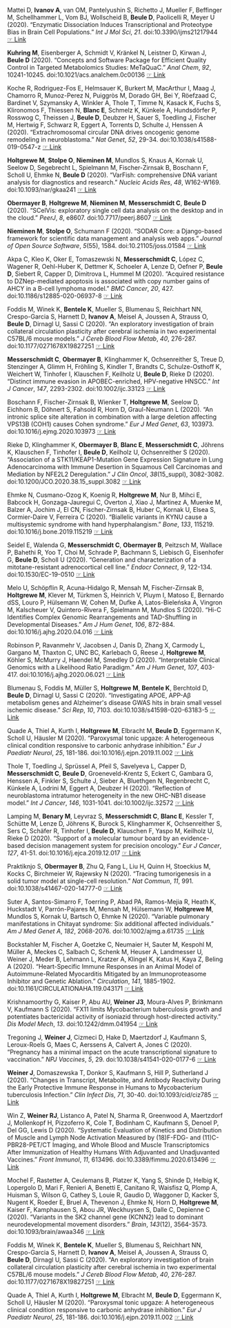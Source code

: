 Mattei D, **Ivanov  A**, van OM, Pantelyushin S, Richetto J, Mueller F,
Beffinger M, Schellhammer L, Vom BJ, Wollscheid B, **Beule  D**, Paolicelli
R, Meyer U (2020). “Enzymatic Dissociation Induces Transcriptional and
Proteotype Bias in Brain Cell Populations.” _Int J Mol Sci_, *21*.
doi:10.3390/ijms21217944  [☞ Link](https://doi.org/10.3390/ijms21217944)

**Kuhring  M**, Eisenberger A, Schmidt V, Kränkel N, Leistner D, Kirwan J,
**Beule  D** (2020). “Concepts and Software Package for Efficient Quality
Control in Targeted Metabolomics Studies: MeTaQuaC.” _Anal Chem_, *92*,
10241-10245. doi:10.1021/acs.analchem.0c00136
 [☞ Link](https://doi.org/10.1021/acs.analchem.0c00136)

Koche R, Rodriguez-Fos E, Helmsauer K, Burkert M, MacArthur I, Maag J,
Chamorro R, Munoz-Perez N, Puiggròs M, Dorado GH, Bei Y, Röefzaad C,
Bardinet V, Szymansky A, Winkler A, Thole T, Timme N, Kasack K, Fuchs
S, Klironomos F, Thiessen N, **Blanc  E**, Schmelz K, Künkele A, Hundsdörfer
P, Rosswog C, Theissen J, **Beule  D**, Deubzer H, Sauer S, Toedling J,
Fischer M, Hertwig F, Schwarz R, Eggert A, Torrents D, Schulte J,
Henssen A (2020). “Extrachromosomal circular DNA drives oncogenic
genome remodeling in neuroblastoma.” _Nat Genet_, *52*, 29-34.
doi:10.1038/s41588-019-0547-z
 [☞ Link](https://doi.org/10.1038/s41588-019-0547-z)

**Holtgrewe  M**, **Stolpe  O**, **Nieminen  M**, Mundlos S, Knaus A, Kornak U, Seelow
D, Segebrecht L, Spielmann M, Fischer-Zirnsak B, Boschann F, Scholl U,
Ehmke N, **Beule  D** (2020). “VarFish: comprehensive DNA variant analysis
for diagnostics and research.” _Nucleic Acids Res_, *48*, W162-W169.
doi:10.1093/nar/gkaa241  [☞ Link](https://doi.org/10.1093/nar/gkaa241)

**Obermayer  B**, **Holtgrewe  M**, **Nieminen  M**, **Messerschmidt  C**, **Beule  D** (2020).
“SCelVis: exploratory single cell data analysis on the desktop and in
the cloud.” _PeerJ_, *8*, e8607. doi:10.7717/peerj.8607
 [☞ Link](https://doi.org/10.7717/peerj.8607)

**Nieminen  M**, **Stolpe  O**, Schumann F (2020). “SODAR Core: a Django-based
framework for scientific data management and analysis web apps.”
_Journal of Open Source Software_, *5*(55), 1584.
doi:10.21105/joss.01584  [☞ Link](http://edoc.mdc-berlin.de/19748/1/19748oa.pdf)

Akpa C, Kleo K, Oker E, Tomaszewski N, **Messerschmidt  C**, López C,
Wagener R, Oehl-Huber K, Dettmer K, Schoeler A, Lenze D, Oefner P,
**Beule  D**, Siebert R, Capper D, Dimitrova L, Hummel M (2020). “Acquired
resistance to DZNep-mediated apoptosis is associated with copy number
gains of AHCY in a B-cell lymphoma model.” _BMC Cancer_, *20*, 427.
doi:10.1186/s12885-020-06937-8
 [☞ Link](https://doi.org/10.1186/s12885-020-06937-8)

Foddis M, Winek K, **Bentele  K**, Mueller S, Blumenau S, Reichhart NN,
Crespo-Garcia S, Harnett D, **Ivanov  A**, Meisel A, Joussen A, Strauss O,
**Beule  D**, Dirnagl U, Sassi C (2020). “An exploratory investigation of
brain collateral circulation plasticity after cerebral ischemia in two
experimental C57BL/6 mouse models.” _J Cereb Blood Flow Metab_, *40*,
276-287. doi:10.1177/0271678X19827251
 [☞ Link](https://doi.org/10.1177/0271678X19827251)

**Messerschmidt  C**, **Obermayer  B**, Klinghammer K, Ochsenreither S, Treue D,
Stenzinger A, Glimm H, Fröhling S, Kindler T, Brandts C,
Schulze-Osthoff K, Weichert W, Tinhofer I, Klauschen F, Keilholz U,
**Beule  D**, Rieke D (2020). “Distinct immune evasion in APOBEC-enriched,
HPV-negative HNSCC.” _Int J Cancer_, *147*, 2293-2302.
doi:10.1002/ijc.33123  [☞ Link](https://doi.org/10.1002/ijc.33123)

Boschann F, Fischer-Zirnsak B, Wienker T, **Holtgrewe  M**, Seelow D,
Eichhorn B, Döhnert S, Fahsold R, Horn D, Graul-Neumann L (2020). “An
intronic splice site alteration in combination with a large deletion
affecting VPS13B (COH1) causes Cohen syndrome.” _Eur J Med Genet_,
*63*, 103973. doi:10.1016/j.ejmg.2020.103973
 [☞ Link](https://doi.org/10.1016/j.ejmg.2020.103973)

Rieke D, Klinghammer K, **Obermayer  B**, **Blanc  E**, **Messerschmidt  C**, Jöhrens
K, Klauschen F, Tinhofer I, **Beule  D**, Keilholz U, Ochsenreither S
(2020). “Association of a STK11/KEAP1-Mutation Gene Expression
Signature in Lung Adenocarcinoma with Immune Desertion in Squamous Cell
Carcinomas and Mediation by NFE2L2 Deregulation.” _J Clin Oncol_,
*38*(15_suppl), 3082-3082. doi:10.1200/JCO.2020.38.15_suppl.3082
 [☞ Link](https://doi.org/10.1200/JCO.2020.38.15_suppl.3082)

Ehmke N, Cusmano-Ozog K, Koenig R, **Holtgrewe  M**, Nur B, Mihci E, Babcock
H, Gonzaga-Jauregui C, Overton J, Xiao J, Martinez A, Muenke M, Balzer
A, Jochim J, El CN, Fischer-Zirnsak B, Huber C, Kornak U, Elsea S,
Cormier-Daire V, Ferreira C (2020). “Biallelic variants in KYNU cause a
multisystemic syndrome with hand hyperphalangism.” _Bone_, *133*,
115219. doi:10.1016/j.bone.2019.115219
 [☞ Link](https://doi.org/10.1016/j.bone.2019.115219)

Seidel E, Walenda G, **Messerschmidt  C**, **Obermayer  B**, Peitzsch M, Wallace
P, Bahethi R, Yoo T, Choi M, Schrade P, Bachmann S, Liebisch G,
Eisenhofer G, **Beule  D**, Scholl U (2020). “Generation and
characterization of a mitotane-resistant adrenocortical cell line.”
_Endocr Connect_, *9*, 122-134. doi:10.1530/EC-19-0510
 [☞ Link](https://doi.org/10.1530/EC-19-0510)

Melo U, Schöpflin R, Acuna-Hidalgo R, Mensah M, Fischer-Zirnsak B,
**Holtgrewe  M**, Klever M, Türkmen S, Heinrich V, Pluym I, Matoso E,
Bernardo dSS, Louro P, Hülsemann W, Cohen M, Dufke A, Latos-Bieleńska
A, Vingron M, Kalscheuer V, Quintero-Rivera F, Spielmann M, Mundlos S
(2020). “Hi-C Identifies Complex Genomic Rearrangements and
TAD-Shuffling in Developmental Diseases.” _Am J Hum Genet_, *106*,
872-884. doi:10.1016/j.ajhg.2020.04.016
 [☞ Link](https://doi.org/10.1016/j.ajhg.2020.04.016)

Robinson P, Ravanmehr V, Jacobsen J, Danis D, Zhang X, Carmody L,
Gargano M, Thaxton C, UNC BC, Karlebach G, Reese J, **Holtgrewe  M**, Köhler
S, McMurry J, Haendel M, Smedley D (2020). “Interpretable Clinical
Genomics with a Likelihood Ratio Paradigm.” _Am J Hum Genet_, *107*,
403-417. doi:10.1016/j.ajhg.2020.06.021
 [☞ Link](https://doi.org/10.1016/j.ajhg.2020.06.021)

Blumenau S, Foddis M, Müller S, **Holtgrewe  M**, **Bentele  K**, Berchtold D,
**Beule  D**, Dirnagl U, Sassi C (2020). “Investigating APOE, APP-Aβ
metabolism genes and Alzheimer's disease GWAS hits in brain small
vessel ischemic disease.” _Sci Rep_, *10*, 7103.
doi:10.1038/s41598-020-63183-5
 [☞ Link](https://doi.org/10.1038/s41598-020-63183-5)

Quade A, Thiel A, Kurth I, **Holtgrewe  M**, Elbracht M, **Beule  D**, Eggermann
K, Scholl U, Häusler M (2020). “Paroxysmal tonic upgaze: A
heterogeneous clinical condition responsive to carbonic anhydrase
inhibition.” _Eur J Paediatr Neurol_, *25*, 181-186.
doi:10.1016/j.ejpn.2019.11.002
 [☞ Link](https://doi.org/10.1016/j.ejpn.2019.11.002)

Thole T, Toedling J, Sprüssel A, Pfeil S, Savelyeva L, Capper D,
**Messerschmidt  C**, **Beule  D**, Groeneveld-Krentz S, Eckert C, Gambara G,
Henssen A, Finkler S, Schulte J, Sieber A, Bluethgen N, Regenbrecht C,
Künkele A, Lodrini M, Eggert A, Deubzer H (2020). “Reflection of
neuroblastoma intratumor heterogeneity in the new OHC-NB1 disease
model.” _Int J Cancer_, *146*, 1031-1041. doi:10.1002/ijc.32572
 [☞ Link](https://doi.org/10.1002/ijc.32572)

Lamping M, **Benary  M**, Leyvraz S, **Messerschmidt  C**, **Blanc  E**, Kessler T,
Schütte M, Lenze D, Jöhrens K, Burock S, Klinghammer K, Ochsenreither
S, Sers C, Schäfer R, Tinhofer I, **Beule  D**, Klauschen F, Yaspo M,
Keilholz U, Rieke D (2020). “Support of a molecular tumour board by an
evidence-based decision management system for precision oncology.” _Eur
J Cancer_, *127*, 41-51. doi:10.1016/j.ejca.2019.12.017
 [☞ Link](https://doi.org/10.1016/j.ejca.2019.12.017)

Praktiknjo S, **Obermayer  B**, Zhu Q, Fang L, Liu H, Quinn H, Stoeckius M,
Kocks C, Birchmeier W, Rajewsky N (2020). “Tracing tumorigenesis in a
solid tumor model at single-cell resolution.” _Nat Commun_, *11*, 991.
doi:10.1038/s41467-020-14777-0
 [☞ Link](https://doi.org/10.1038/s41467-020-14777-0)

Suter A, Santos-Simarro F, Toerring P, Abad PA, Ramos-Mejia R, Heath K,
Huckstadt V, Parrón-Pajares M, Mensah M, Hülsemann W, **Holtgrewe  M**,
Mundlos S, Kornak U, Bartsch O, Ehmke N (2020). “Variable pulmonary
manifestations in Chitayat syndrome: Six additional affected
individuals.” _Am J Med Genet A_, *182*, 2068-2076.
doi:10.1002/ajmg.a.61735  [☞ Link](https://doi.org/10.1002/ajmg.a.61735)

Bockstahler M, Fischer A, Goetzke C, Neumaier H, Sauter M, Kespohl M,
Müller A, Meckes C, Salbach C, Schenk M, Heuser A, Landmesser U, Weiner
J, Meder B, Lehmann L, Kratzer A, Klingel K, Katus H, Kaya Z, Beling A
(2020). “Heart-Specific Immune Responses in an Animal Model of
Autoimmune-Related Myocarditis Mitigated by an Immunoproteasome
Inhibitor and Genetic Ablation.” _Circulation_, *141*, 1885-1902.
doi:10.1161/CIRCULATIONAHA.119.043171
 [☞ Link](https://doi.org/10.1161/CIRCULATIONAHA.119.043171)

Krishnamoorthy G, Kaiser P, Abu AU, **Weiner  J3**, Moura-Alves P, Brinkmann
V, Kaufmann S (2020). “FX11 limits Mycobacterium tuberculosis growth
and potentiates bactericidal activity of isoniazid through
host-directed activity.” _Dis Model Mech_, *13*. doi:10.1242/dmm.041954
 [☞ Link](https://doi.org/10.1242/dmm.041954)

Tregoning J, **Weiner  J**, Cizmeci D, Hake D, Maertzdorf J, Kaufmann S,
Leroux-Roels G, Maes C, Aerssens A, Calvert A, Jones C (2020).
“Pregnancy has a minimal impact on the acute transcriptional signature
to vaccination.” _NPJ Vaccines_, *5*, 29. doi:10.1038/s41541-020-0177-6
 [☞ Link](https://doi.org/10.1038/s41541-020-0177-6)

**Weiner  J**, Domaszewska T, Donkor S, Kaufmann S, Hill P, Sutherland J
(2020). “Changes in Transcript, Metabolite, and Antibody Reactivity
During the Early Protective Immune Response in Humans to Mycobacterium
tuberculosis Infection.” _Clin Infect Dis_, *71*, 30-40.
doi:10.1093/cid/ciz785  [☞ Link](https://doi.org/10.1093/cid/ciz785)

Win Z, **Weiner  RJ**, Listanco A, Patel N, Sharma R, Greenwood A,
Maertzdorf J, Mollenkopf H, Pizzoferro K, Cole T, Bodinham C, Kaufmann
S, Denoel P, Del GG, Lewis D (2020). “Systematic Evaluation of Kinetics
and Distribution of Muscle and Lymph Node Activation Measured by
(18)F-FDG- and (11)C-PBR28-PET/CT Imaging, and Whole Blood and Muscle
Transcriptomics After Immunization of Healthy Humans With Adjuvanted
and Unadjuvanted Vaccines.” _Front Immunol_, *11*, 613496.
doi:10.3389/fimmu.2020.613496
 [☞ Link](https://doi.org/10.3389/fimmu.2020.613496)

Mochel F, Rastetter A, Ceulemans B, Platzer K, Yang S, Shinde D, Helbig
K, Lopergolo D, Mari F, Renieri A, Benetti E, Canitano R, Waisfisz Q,
Plomp A, Huisman S, Wilson G, Cathey S, Louie R, Gaudio D, Waggoner D,
Kacker S, Nugent K, Roeder E, Bruel A, Thevenon J, Ehmke N, Horn D,
**Holtgrewe  M**, Kaiser F, Kamphausen S, Abou JR, Weckhuysen S, Dalle C,
Depienne C (2020). “Variants in the SK2 channel gene (KCNN2) lead to
dominant neurodevelopmental movement disorders.” _Brain_, *143*(12),
3564-3573. doi:10.1093/brain/awaa346
 [☞ Link](https://doi.org/10.1093/brain/awaa346)

Foddis M, Winek K, **Bentele  K**, Mueller S, Blumenau S, Reichhart NN,
Crespo-Garcia S, Harnett D, **Ivanov  A**, Meisel A, Joussen A, Strauss O,
**Beule  D**, Dirnagl U, Sassi C (2020). “An exploratory investigation of
brain collateral circulation plasticity after cerebral ischemia in two
experimental C57BL/6 mouse models.” _J Cereb Blood Flow Metab_, *40*,
276-287. doi:10.1177/0271678X19827251
 [☞ Link](https://doi.org/10.1177/0271678X19827251)

Quade A, Thiel A, Kurth I, **Holtgrewe  M**, Elbracht M, **Beule  D**, Eggermann
K, Scholl U, Häusler M (2020). “Paroxysmal tonic upgaze: A
heterogeneous clinical condition responsive to carbonic anhydrase
inhibition.” _Eur J Paediatr Neurol_, *25*, 181-186.
doi:10.1016/j.ejpn.2019.11.002
 [☞ Link](https://doi.org/10.1016/j.ejpn.2019.11.002)
